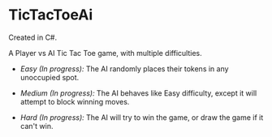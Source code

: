 # TicTacToeAi

Created in C#.

A Player vs AI Tic Tac Toe game, with multiple difficulties.

- *Easy (In progress):* The AI randomly places their tokens in any unoccupied spot.

- *Medium (In progress):* The AI behaves like Easy difficulty, except it will attempt to block winning moves.

- *Hard (In progress):* The AI will try to win the game, or draw the game if it can't win.


